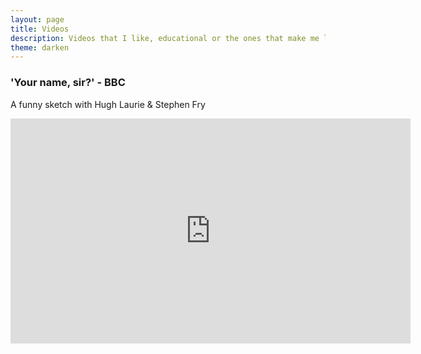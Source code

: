 ```yaml
---
layout: page
title: Videos
description: Videos that I like, educational or the ones that make me laugh
theme: darken 
---
```


### **'Your name, sir?' - BBC**

A funny sketch with Hugh Laurie & Stephen Fry

<iframe width="640" height="360" src="https://www.youtube.com/embed/hNoS2BU6bbQ" frameborder="0" allowfullscreen></iframe>
